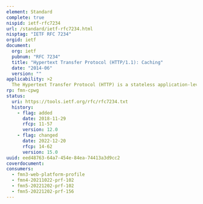 ```yaml
---
element: Standard
complete: true
nispid: ietf-rfc7234
url: /standard/ietf-rfc7234.html
nisptag: "IETF RFC 7234"
orgid: ietf
document:
  org: ietf
  pubnum: "RFC 7234"
  title: "Hypertext Transfer Protocol (HTTP/1.1): Caching"
  date: "2014-06"
  version: ""
applicability: >2
  The Hypertext Transfer Protocol (HTTP) is a stateless application-level protocol for distributed, collaborative, hypertext information systems. This document defines HTTP caches and the associated header fields that control cache behavior or indicate cacheable response messages.
rp: fmn-cpwg
status:
  uri: https://tools.ietf.org/rfc/rfc7234.txt
  history: 
    - flag: added
      date: 2018-11-29
      rfcp: 11-57
      version: 12.0
    - flag: changed
      date: 2022-12-20
      rfcp: 14-62
      version: 15.0
uuid: eed48763-64a7-454e-84ea-74413a3d9cc2
coverdocument:
consumers:
  - fmn3-web-platform-profile
  - fmn4-20211022-prf-102
  - fmn5-20221202-prf-102
  - fmn5-20221202-prf-156
---
```

